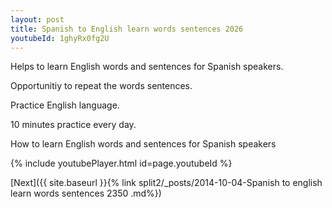 ```yaml
---
layout: post
title: Spanish to English learn words sentences 2026 
youtubeId: 1ghyRx0fg2U
---
```

 
 
Helps to learn English words and sentences for Spanish speakers.

Opportunitiy to repeat the words sentences. 

Practice English language. 
 
10 minutes practice every day. 
 
How to learn English words and sentences for Spanish speakers 
 
{% include youtubePlayer.html id=page.youtubeId %}
 
 
[Next]({{ site.baseurl }}{% link  split2/_posts/2014-10-04-Spanish to english learn words sentences 2350 .md%})
 
